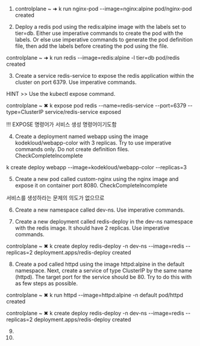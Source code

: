 1. controlplane ~ ➜  k run nginx-pod --image=nginx:alpine
pod/nginx-pod created

2.  Deploy a redis pod using the redis:alpine image with the labels set to tier=db.
Either use imperative commands to create the pod with the labels. Or else use imperative commands to generate the pod definition file, then add the labels before creating the pod using the file.

controlplane ~ ➜  k run redis --image=redis:alpine -l tier=db
pod/redis created

3. Create a service redis-service to expose the redis application within the cluster on port 6379.
Use imperative commands.

HINT >> Use the kubectl expose command.

controlplane ~ ✖ k expose pod redis --name=redis-service --port=6379 --type=ClusterIP
service/redis-service exposed

!!! EXPOSE 명령어가 서비스 생성 명령어이기도함 

4. Create a deployment named webapp using the image kodekloud/webapp-color with 3 replicas.
Try to use imperative commands only. Do not create definition files.
CheckCompleteIncomplete

k create deploy webapp --image=kodekloud/webapp-color --replicas=3

5. Create a new pod called custom-nginx using the nginx image and expose it on container port 8080.
CheckCompleteIncomplete

서비스를 생성하라는 문제의 의도가 없으므로 


6. Create a new namespace called dev-ns.
Use imperative commands.

7. Create a new deployment called redis-deploy in the dev-ns namespace with the redis image. It should have 2 replicas.
Use imperative commands.

controlplane ~ ✖ k create deploy redis-deploy -n dev-ns --image=redis --replicas=2
deployment.apps/redis-deploy created

8. Create a pod called httpd using the image httpd:alpine in the default namespace. Next, create a service of type ClusterIP by the same name (httpd). The target port for the service should be 80.
Try to do this with as few steps as possible.

controlplane ~ ✖ k run httpd --image=httpd:alpine -n default
pod/httpd created

controlplane ~ ✖ k create deploy redis-deploy -n dev-ns --image=redis --replicas=2
deployment.apps/redis-deploy created

9. 

10.

